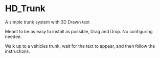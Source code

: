 # HD_Trunk
A simple trunk system with 3D Drawn text

Meant to be as easy to install as possible, Drag and Drop. No configuring needed.

Walk up to a vehicles trunk, wait for the text to appear, and then follow the instructions.
